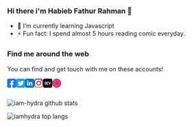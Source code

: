 ### Hi there i'm Habieb Fathur Rahman 👋

- 🌱 I’m currently learning Javascript
- ⚡ Fun fact: I spend almost 5 hours reading comic everyday.

### Find me around the web 
You can find and get touch with me on these accounts!

<a title="Facebook" href="https://facebook.com/habieb.fathur">
  <img align="left" alt="Wahid Ari Twitter" width="21px" src="https://raw.githubusercontent.com/wahidari/wahidari/master/icons/facebook.png" />
</a>

<a title="Twitter" href="https://twitter.com/#">
  <img align="left" alt="Wahid Ari Twitter" width="21px" src="https://raw.githubusercontent.com/wahidari/wahidari/master/icons/twitter.png" />
</a>

<a title="Linkedin" href="https://www.linkedin.com/in/habieb-fathur-rahman-85432617b/">
  <img align="left" alt="Wahid Ari Linkdin" width="21px" src="https://raw.githubusercontent.com/wahidari/wahidari/master/icons/linkedin.png" />
</a>

<a title="Instagram" href="https://instagram.com/iam.hydraa">
  <img align="left" alt="Wahid Ari " width="21px" src="https://raw.githubusercontent.com/wahidari/wahidari/master/icons/instagram.jpg" />
</a>

<a title="Dev" href="https://dev.to/iamhydra">
  <img align="left" alt="Wahid Ari DEV" width="21px" src="https://raw.githubusercontent.com/wahidari/wahidari/master/icons/dev.png" />
</a>

<a title="Dribble" href="https://dribbble.com/CHydra13">
  <img align="left" alt="Wahid Ari Dribble" width="21px" src="https://raw.githubusercontent.com/wahidari/wahidari/master/icons/drible.png" />
</a>
<br><br>

![iam-hydra github stats](https://github-readme-stats.vercel.app/api?username=iam-hydra&hide_border=true&title_color=0c0c0d&text_color=141414&icon_color=000&show_icons=true)

![iamhydra top langs](https://github-readme-stats.vercel.app/api/top-langs/?username=iam-hydra&hide_border=true&title_color=0c0c0d&text_color=151515&icon_color=000&show_icons=true&hide_borders=true&layout=compact&langs_count=10&hide=html,css)

